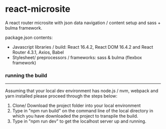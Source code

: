 # react-microsite

A react router microsite with json data navigation  / content setup and sass + bulma framework.

package.json contents:

* Javascript libraries / build:  React 16.4.2, React DOM 16.4.2 and React Router 4.3.1, Axios, Babel
* Stylesheet/ preprocessors / frameworks: sass & bulma (flexbox framework)



### running the build
---
Assuming that your local dev environment has node.js / nvm, webpack and yarn installed please proceed through the steps below:
1. Clone/ Download the project folder into your local environment
2. Type in "npm run build" on the command line of the local directory in which you have downloaded the project to transpile the build.
3. Type in "npm run dev" to get the localhost server up and running.
